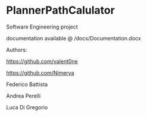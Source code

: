 # PlannerPathCalulator
Software Engineering project

documentation available @ /docs/Documentation.docx

Authors:

https://github.com/valent0ne

https://github.com/Nimerya

Federico Battista

Andrea Perelli

Luca Di Gregorio
